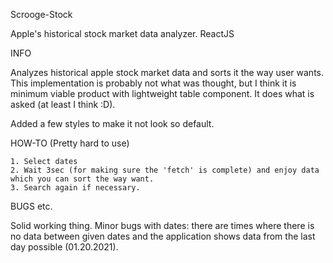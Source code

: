 Scrooge-Stock

Apple's historical stock market data analyzer. ReactJS

INFO

Analyzes historical apple stock market data and sorts it the way user wants. This implementation is probably not what was thought, but I think it is minimum viable product with lightweight table component. It does what is asked (at least I think :D).

Added a few styles to make it not look so default.

HOW-TO (Pretty hard to use)

    1. Select dates
    2. Wait 3sec (for making sure the 'fetch' is complete) and enjoy data which you can sort the way want.
    3. Search again if necessary.

BUGS etc.

Solid working thing. Minor bugs with dates: there are times where there is no data between given dates and the application shows data from the last day possible (01.20.2021).

